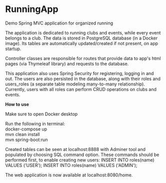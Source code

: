 # RunningApp
Demo Spring MVC application for organized running

The application is dedicated to running clubs and events, while every event belongs to a club.
The data is stored in PostgreSQL database (in a Docker image). Its tables are automatically updated/created if not present, on app startup.

Controller classes are responsible for routes that provide data to app's html pages (via Thymeleaf library) and requests to the database.

This application also uses Spring Security for registering, logging in and out. The users are also persisted in the database, along with their roles and users_roles (a separate table modeling many-to-many relationship). Currently, users with all roles can perform CRUD operations on clubs and events.

**How to use**

Make sure to open Docker desktop

Run the following in terminal:\
docker-compose up\
mvn clean install\
mvn spring-boot:run

Created tables can be seen at localhost:8888 with Adminer tool and populated by choosing SQL command option. These commands should be performed first, to enable creating new users:
INSERT INTO roles(name) VALUES ('USER');
INSERT INTO roles(name) VALUES ('ADMIN');

The web application is now available at localhost:8080/home.



